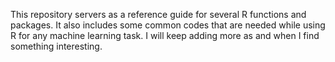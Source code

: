 This repository servers as a reference guide for several R functions and packages. It also includes some common codes that are needed while using R for any machine learning task. I will keep adding more as and when I find something interesting.
